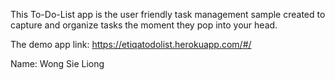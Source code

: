 This To-Do-List app is the user friendly task management sample created to capture and organize tasks the moment they pop into your head.

The demo app link: https://etiqatodolist.herokuapp.com/#/

Name: Wong Sie Liong

